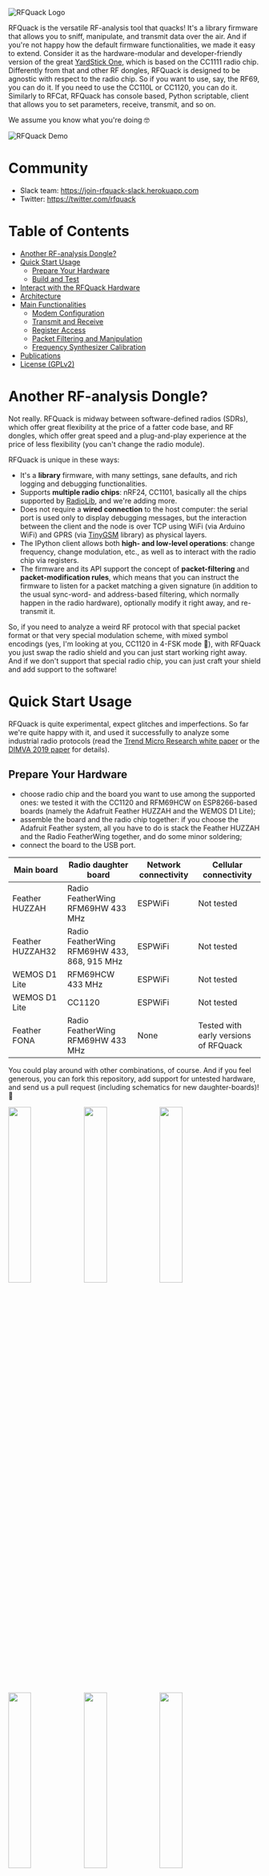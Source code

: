 ![RFQuack Logo](docs/imgs/logo.png)

RFQuack is the versatile RF-analysis tool that quacks! It's a library firmware
that allows you to sniff, manipulate, and transmit data over the air. And if
you're not happy how the default firmware functionalities, we made it easy to
extend. Consider it as the hardware-modular and developer-friendly version of
the great [YardStick One](https://greatscottgadgets.com/yardstickone/), which
is based on the CC1111 radio chip. Differently from that and other RF dongles,
RFQuack is designed to be agnostic with respect to the radio chip. So if you
want to use, say, the RF69, you can do it. If you need to use the CC110L or
CC1120, you can do it. Similarly to RFCat, RFQuack has console based, Python
scriptable, client that allows you to set parameters, receive, transmit, and so
on.

We assume you know what you're doing 🤓

![RFQuack Demo](docs/imgs/rfquack-serial-wifi.gif)

# Community
* Slack team: https://join-rfquack-slack.herokuapp.com
* Twitter: https://twitter.com/rfquack

# Table of Contents
* [Another RF-analysis Dongle?](#another-rf-analysis-dongle)
* [Quick Start Usage](#quick-start-usage)
  * [Prepare Your Hardware](#prepare-your-hardware)
  * [Build and Test](#build-and-test)
* [Interact with the RFQuack Hardware](#interact-with-the-rfquack-hardware)
* [Architecture](#architecture)
* [Main Functionalities](#main-functionalities)
  * [Modem Configuration](#modem-configuration)
  * [Transmit and Receive](#transmit-and-receive)
  * [Register Access](#register-access)
  * [Packet Filtering and Manipulation](#packet-filtering-and-manipulation)
  * [Frequency Synthesizer Calibration](#frequency-synthesizer-calibration)
* [Publications](#publications)
* [License (GPLv2)](#license)

# Another RF-analysis Dongle?
Not really. RFQuack is midway between software-defined radios (SDRs), which offer great
flexibility at the price of a fatter code base, and RF dongles, which offer
great speed and a plug-and-play experience at the price of less flexibility
(you can't change the radio module).

RFQuack is unique in these ways:

* It's a **library** firmware, with many settings, sane defaults, and rich logging and debugging functionalities.
* Supports **multiple radio chips**: nRF24, CC1101, basically all the chips supported by [RadioLib](https://github.com/jgromes/RadioLib), and we're adding more.
* Does not require a **wired connection** to the host computer: the serial port is used only to display debugging messages, but the interaction between the client and the node is over TCP using WiFi (via Arduino WiFi) and GPRS (via [TinyGSM](https://github.com/vshymanskyy/TinyGSM) library) as physical layers.
* The IPython client allows both **high- and low-level operations**: change frequency, change modulation, etc., as well as to interact with the radio chip via registers.
* The firmware and its API support the concept of **packet-filtering** and **packet-modification rules**, which means that you can instruct the firmware to listen for a packet matching a given signature (in addition to the usual sync-word- and address-based filtering, which normally happen in the radio hardware), optionally modify it right away, and re-transmit it.

So, if you need to analyze a weird RF protocol with that special packet format
or that very special modulation scheme, with mixed symbol encodings (yes, I'm
looking at you, CC1120 in 4-FSK mode 🤬), with RFQuack you just swap the radio
shield and you can just start working right away. And if we don't support that
special radio chip, you can just craft your shield and add support to the software!

# Quick Start Usage
RFQuack is quite experimental, expect glitches and imperfections. So far we're quite happy with it, and used it successfully to analyze some industrial radio protocols (read the [Trend Micro Research white paper](https://www.trendmicro.com/vinfo/us/security/news/vulnerabilities-and-exploits/attacks-against-industrial-machines-via-vulnerable-radio-remote-controllers-security-analysis-and-recommendations) or the [DIMVA 2019 paper](https://www.dimva2019.org) for details).

## Prepare Your Hardware
* choose radio chip and the board you want to use among the supported ones: we tested it with the CC1120 and RFM69HCW on ESP8266-based boards (namely the Adafruit Feather HUZZAH and the WEMOS D1 Lite);
* assemble the board and the radio chip together: if you choose the Adafruit Feather system, all you have to do is stack the Feather HUZZAH and the Radio FeatherWing together, and do some minor soldering;
* connect the board to the USB port.

| **Main board** | **Radio daughter board** | **Network connectivity** | **Cellular connectivity** |
|----------------|-------------------------------------|----------------------|-----------------------|
| Feather HUZZAH | Radio FeatherWing RFM69HW 433 MHz | ESPWiFi | Not tested |
| Feather HUZZAH32 | Radio FeatherWing RFM69HW 433, 868, 915 MHz | ESPWiFi | Not tested |
| WEMOS D1 Lite | RFM69HCW 433 MHz | ESPWiFi | Not tested |
| WEMOS D1 Lite | CC1120 | ESPWiFi | Not tested |
| Feather FONA | Radio FeatherWing RFM69HW 433 MHz | None | Tested with early versions of RFQuack |

You could play around with other combinations, of course. And if you feel generous, you can fork this repository, add support for untested hardware, and send us a pull request (including schematics for new daughter-boards)! 👏

<img src="docs/imgs/base.jpg" width="30%" /><img src="docs/imgs/mcu-huzzah32.jpg" width="30%" /><img src="docs/imgs/mcu-huzzah32-cc1101-433.jpg" width="30%" /><img src="docs/imgs/mcu-huzza32-433-868.jpg" width="30%" /><img src="docs/imgs/mcu-teensy-cc1101-433.jpg" width="30%" /><img src="docs/imgs/mcu-teensy-rf24-cc1101.jpg" width="30%" /><img src="docs/imgs/mcu-teensy-cc1120-cc1101.jpg" width="30%" /><img src="docs/imgs/battery.jpg" width="30%" />

## Prepare Your Software
RFQuack comes in the form of a firmware *library*, which means that you need to write your own "main" to define a minimum set of parameters. Don't worry, there's not much to write in there, and we provide a [few working examples](https://github.com/trendmicro/RFQuack/blob/master/examples/).

* Make sure you have [PlatformIO Core](https://docs.platformio.org/en/latest/core.html) installed, because we use that as a build system;
* checkout this repository: `git clone https://github.com/trendmicro/RFQuack`
* enter the main directory: `cd RFQuack`
* install the dependencies listed in `library.json` via `pio install -g <library name>` (if you want to install them globally)
* to talk to your RFQuack dongle, you have two options:
  * **MQTT Transport (and hardware serial console):** install or have access to an MQTT broker (Mosquitto is just perfect for this):
    * PROs:
      * you don't need cables (hint: your RFQuack hardware can be battery powered)
      * if you want to connect the RFQuack hardware to your computer, you get a free (hardware) serial console for monitoring on the USB port
    * CONs:
      * you need network connectivity (WiFi or cellular)
      * there's latency
  * **Hardware Serial Transport (and software serial console):** connect the dongle via USB
    * PROs:
      * there's little latency
      * you don't need to rely on network stability
    * CONs:
      * if you want full monitoring and debugging capabilities, you'll need to hookup a UART cable to the RFQuack hardware (by default, a software serial device is used, and will write on pins 16, 12 (RX, TX); this can be changed by defining `RFQUACK_LOG_SS_RX_PIN` and `RFQUACK_LOG_SS_TX_PIN` before `#include <rfquack.h>`)
      * your range is limited by the length of your USB cable (you don't say! 😮)
* configure the firmware: best if you use one of the proposed examples

## Build and Test
* if you're using the MQTT transport, fire up the MQTT broker (hint: use `mosquitto -v` so you'll see debug messages)
* choose one of the examples or build your own
* `make && sleep 1 && make upload && sleep 1`
* if you want to see the debug messages, connect a serial terminal to the appropriate port (hardware serial if you're using MQTT transport, software serial if you're using the hardware serial as a transport)
* you should now see something like this (if it's not 100% the same, and if you get garbled output at the beginning, it's OK)

```
$ make monitor  # or pio device monitor --port <YOUR SERIAL MONITOR PORT> --baud 115200

{$␀lܟ|␀�$�|␂␌␄␌�␄l�␄c<��b��'o�␀d��l`␃�␛␓no␌d`␃␇␃o;���o␌␄#␌�␇l␇s��g␄␌c␄�␏d�␛l

[RFQ]        152 T: Setting sync words length to 4
[RFQ]        153 T: Packet filtering data initialized
[RFQ]        154 T: Packet modification data initialized
[RFQ]        156 T: RFQuack data structure initialized: WEMOSD1_CC1120
[RFQ]        464 T: Connecting WEMOSD1_CC1120_6c54 to MQTT broker 192.168.42.225:1883
[RFQ]       2117 T: MQTT connected
[RFQ]       2130 T: Subscribed to topic: rfquack/in/#
[RFQ]       2231 T: 📡 Setting up radio (CS: 15, RST: 5, IRQ: 4)
[RHAL] SRES
[RHAL] SCAL
[RHAL] SIDLE
[RHAL] START MARCSTATE.MARC_STATE ==============================
[RHAL] Waiting for MARCSTATE.MARC_STATE == 0b1
[RHAL] END MARCSTATE.MARC_STATE ==============================
[RHAL] IRQ bus clear
[RHAL] _variablePayloadLen = 1
[RFQ]       3141 T: 📶 Radio initialized (debugging: true)
[RFQ]       3142 T: CC1120 type 0x4823 ready to party 🎉
[RFQ]       3144 T: Modem config set to 5
[RFQ]       3147 T: Max payload length:  128 bytes
[RFQ]       3151 T: 📶 Radio is fully set up (RFQuack mode: 4, radio mode: 2)
[RFQ]       3258 T: Transport is sending 26 bytes on topic rfquack/out/status
```

# Interact with the RFQuack Hardware
Now you can use RFQuack via the IPython shell. We highly recommend tmux to keep an eye on the output log.

You need to install the [RFQuack CLI package](https://github.com/rfquack/RFQuack-cli):

```bash
$ git clone https://github.com/rfquack/RFQuack-cli
$ cd RFQuack-cli
$ python setup.py install
```


```bash
$ rfquack --help                      
Usage: rfq.py [OPTIONS] COMMAND [ARGS]...                                
                                                                         
Options:                                                                 
  -l, --loglevel [CRITICAL|ERROR|WARNING|INFO|DEBUG|NOTSET]              
  --help                          Show this message and exit.            
                                                                         
Commands:                                                                
  mqtt  RFQuack client with MQTT transport.                              
  tty   RFQuack client with serial transport.                            

$ rfquack mqtt --help                 
Usage: rfq.py mqtt [OPTIONS]                                             
                                                                         
  RFQuack client with MQTT transport. Assumes one dongle per MQTT broker.
                                                                         
Options:                                                                 
  -i, --client_id TEXT                                                   
  -H, --host TEXT                                                        
  -P, --port INTEGER                                                     
  -u, --username TEXT                                                    
  -p, --password TEXT                                                    
  --help                Show this message and exit.                      

$ rfquack tty --help                  
Usage: rfq.py tty [OPTIONS]                                              
                                                                         
  RFQuack client with serial transport.                                  
                                                                         
Options:                                                                 
  -b, --baudrate INTEGER                                                 
  -s, --bytesize INTEGER                                                 
  -p, --parity [M|S|E|O|N]                                               
  -S, --stopbits [1|1.5|2]                                               
  -t, --timeout INTEGER                                                  
  -P, --port TEXT           [required]                                   
  --help                    Show this message and exit.                  
```

More concretely:

```
$ rfquack mqtt -H localhost -P 1884
2019-04-10 18:04:31 local RFQuack[20877] INFO Transport initialized
2019-04-10 18:04:31 local RFQuack[20877] DEBUG Setting mode to IDLE
2019-04-10 18:04:31 local RFQuack[20877] DEBUG rfquack/in/set/status (2 bytes)
2019-04-10 18:04:31 local RFQuack[20877] INFO Transport pipe initialized (QoS = 2): mid = 2

...

In [1]: q.rx()
2019-04-10 18:04:45 local RFQuack[20877] DEBUG Setting mode to RX
2019-04-10 18:04:45 local RFQuack[20877] DEBUG rfquack/in/set/status (2 bytes)

In [2]: q.set_modem_config(modemConfigChoiceIndex=0, txPower=14, syncWords='', carrierFreq=433)
2019-04-10 18:04:58 local RFQuack[20877] INFO txPower = 14
2019-04-10 18:04:58 local RFQuack[20877] INFO modemConfigChoiceIndex = 0
2019-04-10 18:04:58 local RFQuack[20877] INFO syncWords =
2019-04-10 18:04:58 local RFQuack[20877] INFO carrierFreq = 433
2019-04-10 18:04:58 local RFQuack[20877] DEBUG rfquack/in/set/modem_config (11 bytes)

...

In [73]: 2019-04-10 18:24:16 local RFQuack[20877] DEBUG Message on topic rfquack/out/status
2019-04-10 18:24:16 local RFQuack[20877] DEBUG rfquack/out/status -> <class 'rfquack_pb2.Status'>: stats {
  rx_packets: 0
  tx_packets: 0
  rx_failures: 0
  tx_failures: 0
  tx_queue: 0
  rx_queue: 0
}
mode: IDLE
modemConfig {
  carrierFreq: 433.0
  txPower: 14
  isHighPowerModule: true
  preambleLen: 4
  syncWords: "CB"
}
```

The last message (i.e., on the `rfquack/out/status` topic) is automatically sent by the RFQuack dongle at first boot, and shows that the dongle is up and running, with some basic info about its status.

At this point you're good to go from here!

![RFQuack Console](docs/imgs/console1.png)
![RFQuack Console](docs/imgs/console2.png)

# Architecture

![RFQuack Architecture](docs/imgs/RFQuack%20Architecture.png)

RFQuack has a modular software and hardware architecture comprising:

* a radio chip (usually within a module)
* a micro-controller unit (MCU)
* an optional network adapter (cellular or WiFi)

The communication layers are organized as follows:

* The Python client encodes the message for RFQuack with Protobuf (via [nanopb](https://github.com/nanopb/nanopb)): this ensures data-type consistency across firmware (written in C) and client (written in Python), light data validation, and consistent development experience.
* The serialized messages are transported over MQTT (which allows multi-node and multi-client scenarios) or serial (when you need minimal latency).
* The connectivity layer is just a thin abstraction over various cellular modems and the Arduino/ESP WiFi (or simply serial).

# Main Functionalities
RFQuack is meant to be as generic as possible. What's not directly abstracted with an function call can be accomplished by setting the registers via the `set_register` function. In the following, we explore the main functionalities through some examples.

When you fire up the Python shell, you can interact with the API through the `q` object. If unsure which parameters a function can take please check the `src/rfquack.proto` protocol definition. Since we're using reflection, IPython can't offer completion here (if you know a way to have completion on dynamic attributes, please let us know!).

## Modem Configuration
RFQuack's radio sub-system is based on [RadioLib](https://github.com/jgromes/RadioLib), so for most aspects you can refer to the RadioLib documentation.

Not all radio modules support modem configuration. Sub-gigahertz modems usually do. The `q.set_modem_config()` function takes the following parameters:

* `txPower` and `isHighPowerModule`: these parameters control the transmission power; set them wisely and make sure to follow the laws that apply to your country; also, note that some radio modules (e.g., RFM69HCW) need to be set in "high-power mode" (that's what the 'H' stands for), so if you set `txPower` below a certain minimum value, say 14, you will get zero transmission power. In particular, these modules will need `txPower >= 14` and, `isHighPowerModule = true`.
* `syncWords`: sync-word matching is a basic functionality of most packet-radio modules, which allow to efficiently filter packets that match the sync words and just ignore the rest, in order to keep the radio chip and the MCU busy only when an expected packet is received; depending on the radio module, the sync words can be set to zero (promiscuous mode) or up to a certain number of octects (e.g., 4); in promiscuous mode, the radio and MCU will be *very* busy, because they will pick up *everything*, including noise.
* `carrierFreq`: this is the carrier frequency, easy; make sure you comply to the radio module you chosen.

## Transmit and Receive
The `q.tx()` and `q.rx()` functions are self-explanatory: they set the module in transmit and receive mode, respectively. To actually transmit data, you can use `q.set_packet(data, repeatitions)`, where data must be a list of raw octect values (e.g., `'\x43\x42'`) as well as a list of ASCII symbols (e.g., `'ABC'`); there's a limit in the length, which is imposed by the radio module, so make sure you check the documentation.

By default, a packet is transmitted only once. If you want to repeat it, just set `repetitions` to whatever you want, and RFQuack will repeat the transmission as fast as possible (bound by the MCU clock, of course).

## Register Access
While RadioLib has gone very far in abstracting the interaction with the radio, some radio chips are really "unique," so to speak. In these cases, the only option is to grab a large cup of your favorite beverage, read through the datasheet, read again, again, and again.

Once you understand enough of how the radio works at the low level, you want to get-set registers in order to use it. In principle, you can do pretty much everything via registers.

There's not much else to say here. Just use `q.get_register(addr)` and `q.set_register(addr, value)`, and recall that Python lets you do nice things like `q.set_register(0x37, 0x01001100)` so you don't have to do any conversions.

```python
In [34]: q.set_register(0x38, 0b10000000)
2019-04-10 18:11:49 local RFQuack[20877] DEBUG Setting value of register 0x38 = 0b10000000
```

Note that every call to `q.set_modem_config()` will **reset the modem including several registers** to their default values (according to the datasheet). Also, many radio chips need to be in an "idle" state while setting certain registers. Please check the datasheet and use `q.idle()` before setting registers to be on the safe side. Last, be wise and double check that the values you set are actually there, using `get_register` after each `set_register`.

We noticed some timing issues with some radio chips. So, allow a small delay if you're setting many registers in a row (e.g., `for addr, value in regs: q.set_register(addr, value); time.sleep(0.2)`).

## Packet Filtering and Manipulation
One of the main reasons why we created RFQuack is that we wanted to automate certain tasks in a flexible and fast way. For instance, we were building a PoC for a vulnerability in a radio protocol that, with a change in two bytes of the payload, the vulnerable receiver would execute another command. So, all we had to do was: stay in RX mode, wait for a packet matching a pattern, alter it, and re-transmit it.

Most of this could be done with an SDR or with a RF-dongle and RFCat, but in both cases you'd have to "pay" the round-trip time from the radio, to the client, and back. For certain protocols, this timing is not acceptable. RFQuack's firmware implements this functionality natively, and exposes a simple API to configure packet filtering and manipulation.

**Important:** filtering and patterns are applied past any filtering performed by the radio (e.g., based on sync words, address, CRC, RSSI, LQI). If you want to consider any packet, including noise, you'll have to disable these low-level filters via `set_register()`, knowing the specs of the radio. The following diagram gives a simplified representation of the packet filtering pipeline implemented by most of embedded radio modules (e.g., RF69, CC110L, CC1120).

![RFQuack Radio Architecture](docs/imgs/RFQuack%20Radio%20Architecture.png)

RFQuack's packet filtering and manipulation pipeline is still running as native code on the MCU, so it's pretty efficient.

![RFQuack Filtering Architecture](docs/imgs/RFQuack%20Filtering%20Architecture.png)

* `q.add_packet_filter(pattern)` takes only one parameter, a regular-expression pattern complying with the [tiny-regex-c](https://github.com/kokke/tiny-regex-c) library (most common patterns are supported); adding a pattern means that RFQuack will discard any payload not matching the regular-expression pattern; you can add multiple filters (in AND logic); or you can reset them with `q.reset_packet_filter()`; the number of filters is bound by `RFQUACK_MAX_PACKET_FILTERS` (defaults to 64)

* `q.add_packet_modification()` takes several parameters
  * `position` (number, optional) indicates the position in the payload that will be modified (e.g., 3rd byte);
  * `content` (byte, optional) indicates the content that will be modified (e.g., all octects which value is `'A'`);
  * `pattern` (optional) same as for the filter: only packets matching the pattern will be modified; if no pattern is specified, all packets will be modified.
  * `operation` (enum) is the operation on the value (AND, OR, XOR, NOT, SLEFT, SRIGHT), together with an operand (except for NOT);
  * `operand` (byte) is the "right" value for the operation.

**Example:** Let's say that you want to invert byte 3 of all packets that end with `'XYZ'` and XOR with `0x44` all bytes which value is `'A'` (and in position 5) of all packets that start with `'AAA'`. And you want to ignore any packet that do not contain at least 3 digits in their payload. You're going to need two modifications and one filter:

```python
In [72]: q.add_packet_filter(
    pattern="[0-9]{3,}"  # ignore packets not containing at least 3 digits
)

# ...

In [73]: q.add_packet_modification(
    pattern="XYZ$"  # for all packets that end in "XYZ"
    position=3,     # at position 3
    operation=4     # apply a NOT of whatever value is there
                    # (no operand needed)
)

# ...

In [74]: q.add_packet_modification(
    pattern="^AAA"  # for all packets that start with "AAA"
    content=0x42,   # for all octects which value equals A
    position=5,     # and at position 5
    operation=3     # XOR the value with the operand
    operand=0x44
)

In [75]: q.repeat(10) # enable packet manipulation and re-transmission (10 times)
```

The last call puts the radio in RX mode, but whenever a matching packet is received, it'll quickly switch to TX mode to re-transmit it.

Looking at the full picture, here's the full journey of a packet within RFQuack.

![RFQuack Full Architecture](docs/imgs/RFQuack%20Full%20Architecture.png)

## Frequency Synthesizer Calibration
Recall that radio chips may have internal calibration routines (manual or
automatic) for the frequency synthesizer, which outcome may vary slightly.
Temperature is another factor that may slightly influence the actual carrier
frequency. In lack of a stable and reliable reference point, we suggest to set
the registers so as to get as close as possible to your target frequency (e.g.,
aided by a spectrogram), and then nudge around until matched.

# License
Copyright (C) 2019 Trend Micro Incorporated.

This program is free software; you can redistribute it and/or modify it under
the terms of the GNU General Public License as published by the Free Software
Foundation; either version 2 of the License, or (at your option) any later
version.

This program is distributed in the hope that it will be useful, but WITHOUT ANY
WARRANTY; without even the implied warranty of MERCHANTABILITY or FITNESS FOR A
PARTICULAR PURPOSE.  See the GNU General Public License for more details.

You should have received a copy of the GNU General Public License along with
this program; if not, write to the Free Software Foundation, Inc., 51 Franklin
Street, Fifth Floor, Boston, MA  02110-1301, USA.

# Publications
If you use RFQuack and find it useful, we'd appreciate if you cite at least one of the following resources:

* **RFQuack: The Rf-Analysis Tool That Quacks**, HITB Amory, Amsterdam, May 9, 2019 [[PDF](https://github.com/phretor/publications/raw/master/files/talks/maggi_rfquack_talk_2019.pdf)]
*  **A Security Evaluation of Industrial Radio Remote Controllers**, Federico Maggi, Marco Balduzzi, Jonathan Andersson, Philippe Lin, Stephen Hilt, Akira Urano, and Rainer Vosseler. Proceedings of the 16th International Conference on Detection of Intrusions and Malware, and Vulnerability Assessment (DIMVA). Gothenburg, Sweden, June 19, 2019 [[PDF](https://github.com/phretor/publications/raw/master/files/papers/conference-papers/maggi_industrialradios_2019.pdf)]
* **A Security Analysis of Radio Remote Controllers for Industrial Applications**,
Jonathan Andersson, Marco Balduzzi, Stephen Hilt, Philippe Lin, Federico Maggi, Akira Urano, and Rainer Vosseler., Trend Micro, Inc. Trend Micro Research, January 15, 2019 [[PDF](https://documents.trendmicro.com/assets/white_papers/wp-a-security-analysis-of-radio-remote-controllers.pdf)]

# Disclaimer
RFQuack is a research tool intended to analyze radio-frequency (RF) signals via
software, with native hardware support. It is not intended for malicious or
offensive purposes.
